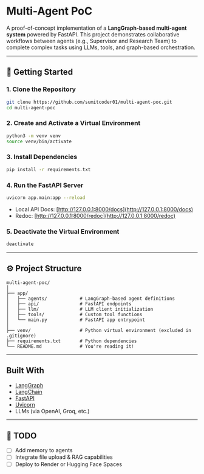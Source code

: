 # Multi-Agent PoC

A proof-of-concept implementation of a **LangGraph-based multi-agent system** powered by FastAPI. This project demonstrates collaborative workflows between agents (e.g., Supervisor and Research Team) to complete complex tasks using LLMs, tools, and graph-based orchestration.

---

## 🚀 Getting Started

### 1. Clone the Repository

```bash
git clone https://github.com/sumitcoder01/multi-agent-poc.git
cd multi-agent-poc
```

### 2. Create and Activate a Virtual Environment

```bash
python3 -m venv venv
source venv/bin/activate
```

### 3. Install Dependencies

```bash
pip install -r requirements.txt
```

### 4. Run the FastAPI Server

```bash
uvicorn app.main:app --reload
```

* Local API Docs: [http://127.0.0.1:8000/docs](http://127.0.0.1:8000/docs)
* Redoc: [http://127.0.0.1:8000/redoc](http://127.0.0.1:8000/redoc)

### 5. Deactivate the Virtual Environment

```bash
deactivate
```

---

## ⚙️ Project Structure

```
multi-agent-poc/
│
├── app/
│   ├── agents/            # LangGraph-based agent definitions
│   ├── api/               # FastAPI endpoints
│   ├── llm/               # LLM client initialization
│   ├── tools/             # Custom tool functions
│   └── main.py            # FastAPI app entrypoint
│
├── venv/                  # Python virtual environment (excluded in .gitignore)
├── requirements.txt       # Python dependencies
└── README.md              # You're reading it!
```

---

## Built With

* [LangGraph](https://github.com/langchain-ai/langgraph)
* [LangChain](https://github.com/langchain-ai/langchain)
* [FastAPI](https://fastapi.tiangolo.com/)
* [Uvicorn](https://www.uvicorn.org/)
* LLMs (via OpenAI, Groq, etc.)

---

## 📌 TODO

* [ ] Add memory to agents
* [ ] Integrate file upload & RAG capabilities
* [ ] Deploy to Render or Hugging Face Spaces
